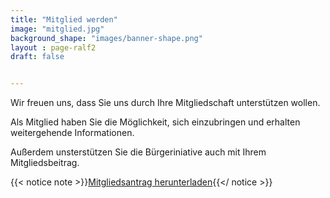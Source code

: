 ```yaml
---
title: "Mitglied werden"
image: "mitglied.jpg"
background_shape: "images/banner-shape.png"
layout : page-ralf2
draft: false


---
```

	

Wir freuen uns, dass Sie uns durch Ihre Mitgliedschaft unterstützen wollen.

Als Mitglied haben Sie die Möglichkeit, sich einzubringen und erhalten weitergehende Informationen.

Außerdem unsterstützen Sie die Bürgeriniative auch mit Ihrem Mitgliedsbeitrag.

{{< notice note  >}}[Mitgliedsantrag herunterladen](/beitrittserklaerung.pdf){{</ notice >}}
